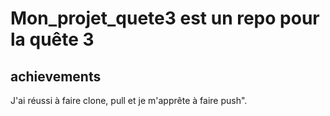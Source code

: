 # Mon_projet_quete3 est un repo pour la quête 3

## achievements

J'ai réussi à faire clone, pull et je m'apprête à faire push".
